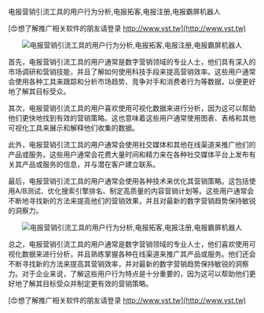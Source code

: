 电报营销引流工具的用户行为分析,电报拓客,电报注册,电报霸屏机器人

[😍想了解推广相关软件的朋友请登录 http://www.vst.tw](http://www.vst.tw)

 <center><img src="https://vst.tw/MP4/tuiguang/png/2.png" alt="电报营销引流工具的用户行为分析,电报拓客,电报注册,电报霸屏机器人"></center>

首先，电报营销引流工具的用户通常是数字营销领域的专业人士，他们具有深入的市场调研和营销技能，并且了解如何使用科技手段来提高营销效率。这些用户通常会使用各种工具来跟踪和分析市场趋势、竞争对手和消费者行为等数据，以便更好地了解其目标受众。

其次，电报营销引流工具的用户喜欢使用可视化数据来进行分析，因为这可以帮助他们更快地找到有效的营销策略。这也意味着这些用户通常使用图表、表格和其他可视化工具来展示和解释他们收集的数据。

此外，电报营销引流工具的用户通常会使用社交媒体和其他在线渠道来推广他们的产品或服务。这些用户通常会花费大量时间和精力来在各种社交媒体平台上发布有关其产品或服务的信息，并与潜在客户建立联系。

最后，电报营销引流工具的用户通常会使用各种技术来优化其营销策略。这包括使用A/B测试、优化搜索引擎排名、制定高质量的内容营销计划等。这些用户通常会不断地寻找新的方法来提高他们的营销效果，并且对最新的数字营销趋势保持敏锐的洞察力。

 <center><img src="https://vst.tw/MP4/tuiguang/png/3.png" alt="电报营销引流工具的用户行为分析,电报拓客,电报注册,电报霸屏机器人"></center>

总之，电报营销引流工具的用户通常是数字营销领域的专业人士，他们喜欢使用可视化数据来进行分析，并且熟练掌握各种在线渠道来推广其产品或服务。他们还会不断寻找新的方法来提高其营销效率，并对最新的数字营销趋势保持敏锐的洞察力。对于企业来说，了解这些用户行为特点是十分重要的，因为这可以帮助他们更好地了解其目标受众并制定更有效的营销策略。

[😍想了解推广相关软件的朋友请登录 http://www.vst.tw](http://www.vst.tw)



